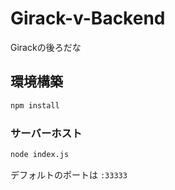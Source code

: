 # Girack-v-Backend

Girackの後ろだな

## 環境構築

```sh
npm install
```

### サーバーホスト

```sh
node index.js
```

デフォルトのポートは ```:33333```